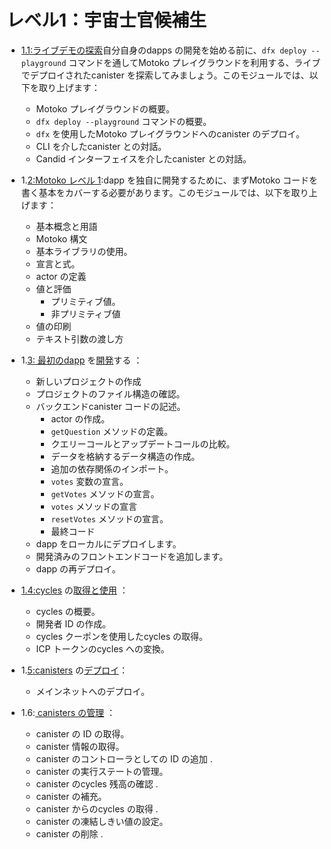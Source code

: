 # レベル1：宇宙士官候補生

- [1.1:ライブデモの探索](1.1-live-demo.md)自分自身のdapps の開発を始める前に、`dfx deploy --playground` コマンドを通してMotoko プレイグラウンドを利用する、ライブでデプロイされたcanister を探索してみましょう。このモジュールでは、以下を取り上げます：
  
  - Motoko プレイグラウンドの概要。
  - `dfx deploy --playground` コマンドの概要。
  - `dfx` を使用したMotoko プレイグラウンドへのcanister のデプロイ。
  - CLI を介したcanister との対話。
  - Candid インターフェイスを介したcanister との対話。

- 1\.[2:Motoko レベル 1](1.2-motoko-lvl1.md):dapp を独自に開発するために、まずMotoko コードを書く基本をカバーする必要があります。このモジュールでは、以下を取り上げます：
  
  - 基本概念と用語
  - Motoko 構文
  - 基本ライブラリの使用。
  - 宣言と式。
  - actor の定義
  - 値と評価
    - プリミティブ値。
    - 非プリミティブ値
  - 値の印刷
  - テキスト引数の渡し方

- 1\.[3: 最初のdapp](1.3-first-dapp.md) を[開発](1.3-first-dapp.md)する ：
  
  - 新しいプロジェクトの作成
  - プロジェクトのファイル構造の確認。
  - バックエンドcanister コードの記述。
    - actor の作成。
    - `getQuestion` メソッドの定義。
    - クエリーコールとアップデートコールの比較。
    - データを格納するデータ構造の作成。
    - 追加の依存関係のインポート。
    - `votes` 変数の宣言。
    - `getVotes` メソッドの宣言。
    - `votes` メソッドの宣言
    - `resetVotes` メソッドの宣言。
    - 最終コード
  - dapp をローカルにデプロイします。
  - 開発済みのフロントエンドコードを追加します。
  - dapp の再デプロイ。

- [1.4:cycles](1.4-using-cycles.md) の[取得と使用](1.4-using-cycles.md) ：
  
  - cycles の概要。
  - 開発者 ID の作成。
  - cycles クーポンを使用したcycles の取得。
  - ICP トークンのcycles への変換。

- 1\.[5:canisters](1.5-deploying-canisters.md) の[デプロイ](1.5-deploying-canisters.md)：
  
  - メインネットへのデプロイ。

- 1.6:[ canisters の](1.6-managing-canisters.md)[管理](1.6-managing-canisters.md) ：
  
  - canister の ID の取得。
  - canister 情報の取得。
  - canister のコントローラとしての ID の追加 .
  - canister の実行ステートの管理。
  - canister のcycles 残高の確認 .
  - canister の補充。
  - canister からのcycles の取得 .
  - canister の凍結しきい値の設定。
  - canister の削除 .

<!---
# Level 1: Space cadet 

- [1.1: Exploring a live demo](1.1-live-demo.md): Before we begin developing our own dapps, let's explore a live, deployed canister that utilizes the Motoko playground through the `dfx deploy --playground` command. This module covers:
    - Overview of Motoko Playground.
    - An overview of the `dfx deploy --playground` command.
    - Deploying a canister to Motoko Playground using `dfx`.
    - Interacting with the canister via the CLI.
    - Interacting with the canister via the Candid interface.

- [1.2: Motoko level 1](1.2-motoko-lvl1.md): To develop our own dapp, we first need to cover the fundamentals of writing Motoko code. This module covers:
    - Basic concepts and terms.
    - Motoko syntax.
    - Using the base library.
    - Declarations and expressions.
    - Defining an actor.
    - Values and evaluation:
        - Primitive values.
        - Non-primitive values.
    - Printing values.
    - Passing text arguments.

- [1.3: Developing your first dapp](1.3-first-dapp.md): 
    - Creating a new project.
    - Reviewing the project's file structure.
    - Writing the backend canister code.
        - Creating an actor.
        - Defining the `getQuestion` method.
        - Query calls vs. update calls.
        - Creating a data structure to store the data.
        - Importing additional dependencies.
        - Declaring the `votes` variable.
        - Declaring the `getVotes` method.
        - Declaring the `votes` method.
        - Declaring the `resetVotes`  method.
        - Final code.
    - Deploying the dapp locally.
    - Adding pre-developed frontend code.
    - Re-deploying the dapp.

- [1.4: Acquiring and using cycles](1.4-using-cycles.md): 
    - Overview of cycles.
    - Creating a developer identity.
    - Acquiring cycles using a cycles coupon.
    - Converting ICP tokens to cycles.

- [1.5: Deploying canisters](1.5-deploying-canisters.md): 
    - Deploying to the mainnet.

- [1.6: Managing canisters](1.6-managing-canisters.md): 
    - Obtaining a canister's ID.
    - Obtaining canister information.
    - Adding an identity as a controller of a canister.
    - Managing the running state of a canister.
    - Checking the cycles balance of a canister.
    - Topping up a canister.
    - Getting cycles back from a canister.
    - Setting the canister's freezing threshold.
    - Deleting a canister.
-->
